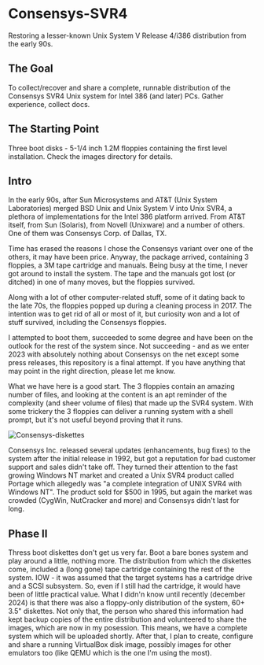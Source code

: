 # Consensys-SVR4
Restoring a lesser-known Unix System V Release 4/i386 distribution from the early 90s.

## The Goal ##
To collect/recover and share a complete, runnable distribution of the Consensys SVR4 Unix system for Intel 386 (and later) PCs. Gather experience, collect docs.

## The Starting Point ##
Three boot disks - 5-1/4 inch 1.2M floppies containing the first level installation. Check the images directory for details.

## Intro ##
In the early 90s, after Sun Microsystems and AT&T (Unix System Laboratories) merged BSD Unix and Unix System V into Unix SVR4, a plethora of implementations for the Intel 386 platform arrived. From AT&T itself, from Sun (Solaris), from Novell (Unixware) and a number of others. One of them was Consensys Corp. of Dallas, TX.

Time has erased the reasons I chose the Consensys variant over one of the others, it may have been price. Anyway, the package arrived, containing 3 floppies, a 3M tape cartridge and manuals. Being busy at the time, I never got around to install the system. The tape and the manuals got lost (or ditched) in one of many moves, but the floppies survived.

Along with a lot of other computer-related stuff, some of it dating back to the late 70s, the floppies popped up during a cleaning process in 2017. The intention was to get rid of all or most of it, but curiosity won and a lot of stuff survived, including the Consensys floppies.

I attempted to boot them, succeeded to some degree and have been on the outlook for the rest of the system since. Not succeeding - and as we enter 2023 with absolutely nothing about Consensys on the net except some press releases, this repository is a final attempt. If you have anything that may point in the right direction, please let me know.

What we have here is a good start. The 3 floppies contain an amazing number of files, and looking at the content is an apt reminder of the complexity (and sheer volume of files) that made up the SVR4 system. With some trickery the 3 floppies can deliver a running system with a shell prompt, but it's not useful beyond proving that it runs.

![Consensys-diskettes](https://user-images.githubusercontent.com/3629880/211197261-0c3f907a-3a04-4f0c-9943-84782dd43199.jpeg)

Consensys Inc. released several updates (enhancements, bug fixes) to the system after the initial release in 1992, but got a reputation for bad customer support and sales didn't take off. They turned their attention to the fast growing Windows NT market and created a Unix SVR4 product called Portage which allegedly was "a complete integration of UNIX SVR4 with Windows NT". The product sold for $500 in 1995, but again the market was crowded (CygWin, NutCracker and more) and Consensys didn't last for long.
## Phase II ##
Thress boot diskettes don't get us very far. Boot a bare bones system and play around a little, nothing more. The distribution from which the diskettes come, included a (long gone) tape cartridge containing the rest of the system. IOW - it was assumed that the target systems has a cartridge drive and a SCSI subsystem. So, even if I still had the cartridge, it would have been of little practical value.
What I didn'n know until recently (december 2024) is that there was also a floppy-only distribution of the system, 60+ 3.5" diskettes. Not only that, the person who shared this information had kept backup copies of the entire distribution and volunteered to share the images, which are now in my posession. This means, we have a complete system which will be uploaded shortly. After that, I plan to create, configure and share a running VirtualBox disk image, possibly images for other emulators too (like QEMU which is the one I'm using the most).
